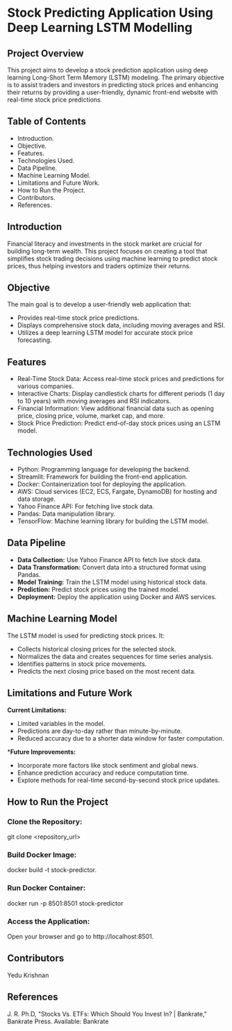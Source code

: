# Stock Predicting Application Using Deep Learning LSTM Modelling

## Project Overview
This project aims to develop a stock prediction application using deep learning Long-Short Term Memory (LSTM) modeling. The primary objective is to assist traders and investors in predicting stock prices and enhancing their returns by providing a user-friendly, dynamic front-end website with real-time stock price predictions.

## Table of Contents
- Introduction.
- Objective.
- Features.
- Technologies Used.
- Data Pipeline.
- Machine Learning Model.
- Limitations and Future Work.
- How to Run the Project.
- Contributors.
- References.

## Introduction
Financial literacy and investments in the stock market are crucial for building long-term wealth. This project focuses on creating a tool that simplifies stock trading decisions using machine learning to predict stock prices, thus helping investors and traders optimize their returns.

## Objective
The main goal is to develop a user-friendly web application that:
- Provides real-time stock price predictions.
- Displays comprehensive stock data, including moving averages and RSI.
- Utilizes a deep learning LSTM model for accurate stock price forecasting.
 
## Features
- Real-Time Stock Data: Access real-time stock prices and predictions for various companies.
- Interactive Charts: Display candlestick charts for different periods (1 day to 10 years) with moving averages and RSI indicators.
- Financial Information: View additional financial data such as opening price, closing price, volume, market cap, and more.
- Stock Price Prediction: Predict end-of-day stock prices using an LSTM model.

## Technologies Used
- Python: Programming language for developing the backend.
- Streamlit: Framework for building the front-end application.
- Docker: Containerization tool for deploying the application.
- AWS: Cloud services (EC2, ECS, Fargate, DynamoDB) for hosting and data storage.
- Yahoo Finance API: For fetching live stock data.
- Pandas: Data manipulation library.
- TensorFlow: Machine learning library for building the LSTM model.

## Data Pipeline
- **Data Collection:** Use Yahoo Finance API to fetch live stock data.
- **Data Transformation:** Convert data into a structured format using Pandas.
- **Model Training:** Train the LSTM model using historical stock data.
- **Prediction:** Predict stock prices using the trained model.
- **Deployment:** Deploy the application using Docker and AWS services.

## Machine Learning Model
The LSTM model is used for predicting stock prices. It:
- Collects historical closing prices for the selected stock.
- Normalizes the data and creates sequences for time series analysis.
- Identifies patterns in stock price movements.
- Predicts the next closing price based on the most recent data.

## Limitations and Future Work

**Current Limitations:**
- Limited variables in the model.
- Predictions are day-to-day rather than minute-by-minute.
- Reduced accuracy due to a shorter data window for faster computation.

***Future Improvements:**
- Incorporate more factors like stock sentiment and global news.
- Enhance prediction accuracy and reduce computation time.
- Explore methods for real-time second-by-second stock price updates.

## How to Run the Project

### Clone the Repository:
git clone <repository_url>

### Build Docker Image:
docker build -t stock-predictor.

### Run Docker Container:
docker run -p 8501:8501 stock-predictor

### Access the Application:
Open your browser and go to http://localhost:8501.

## Contributors

Yedu Krishnan


## References
J. R. Ph.D, "Stocks Vs. ETFs: Which Should You Invest In? | Bankrate," Bankrate Press. Available: Bankrate
